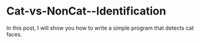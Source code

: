 # Cat-vs-NonCat--Identification
In this post, I will show you how to write a simple program that detects cat faces.

